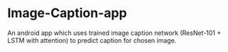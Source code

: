 # Image-Caption-app
An android app which uses trained image caption network (ResNet-101 + LSTM with attention) to predict caption for chosen image.
